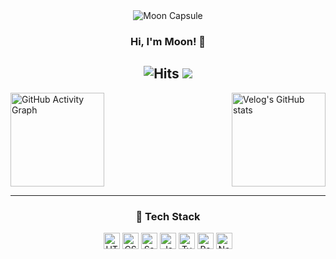 <div align="center">

  <img src="https://capsule-render.vercel.app/api?type=soft&color=0:4A90E2,100:8A2BE2&height=180&text=Moon&fontSize=80&fontAlign=50&fontColor=FFFFFF&animation=fadeIn&stroke=FFFFFF&strokeWidth=1" alt="Moon Capsule">

</div>


<div align="center">

  ### Hi, I'm Moon! 👋

  ![Hits](https://hits.seeyoufarm.com/api/count/incr/badge.svg?url=https%3A%2F%2Fgithub.com%2FMooneunjun%2Fhit-counter&count_bg=%23F12121&title_bg=%23555555&icon=lastpass.svg&icon_color=%23E7E7E7&title=Views&edge_flat=false) <img
      src="https://img.shields.io/badge/MoonDevlog-3DDC84?style=badge&logo=Velog&logoColor=white"
  />
  ---
</div>

<img
  src="https://github-readme-activity-graph.vercel.app/graph?username=Mooneunjun&theme=github-compact"
  alt="GitHub Activity Graph"
  height="150"
/> <img
  align="right"
  src="https://velog-readme-stats.vercel.app/api?name=moon_dev"
  alt="Velog's GitHub stats"
  height="150"
/>

---

<div align="center">

  ### 🚀 Tech Stack

  <div>
    <img
      src="https://img.shields.io/badge/html5-%23E34F26.svg?style=for-the-badge&logo=html5&logoColor=white"
      alt="HTML5"
      style="height: 26px"
    />
    <img
      src="https://img.shields.io/badge/css3-%231572B6.svg?style=for-the-badge&logo=css3&logoColor=white"
      alt="CSS3"
      style="height: 26px"
    />
    <img
      src="https://img.shields.io/badge/sass-%23CC6699.svg?style=for-the-badge&logo=sass&logoColor=white"
      alt="Sass"
      style="height: 26px"
    />
    <img
      src="https://img.shields.io/badge/javascript-%23F7DF1E.svg?style=for-the-badge&logo=javascript&logoColor=white"
      alt="JavaScript"
      style="height: 26px"
    />
    <img
      src="https://img.shields.io/badge/typescript-%23007ACC.svg?style=for-the-badge&logo=typescript&logoColor=white"
      alt="TypeScript"
      style="height: 26px"
    />
    <img
      src="https://img.shields.io/badge/react-%2361DAFB.svg?style=for-the-badge&logo=react&logoColor=white"
      alt="React"
      style="height: 26px"
    />
    <img
      src="https://img.shields.io/badge/next.js-%23000000.svg?style=for-the-badge&logo=next.js&logoColor=white"
      alt="Next.js"
      style="height: 26px"
    />
  </div>
</div>
